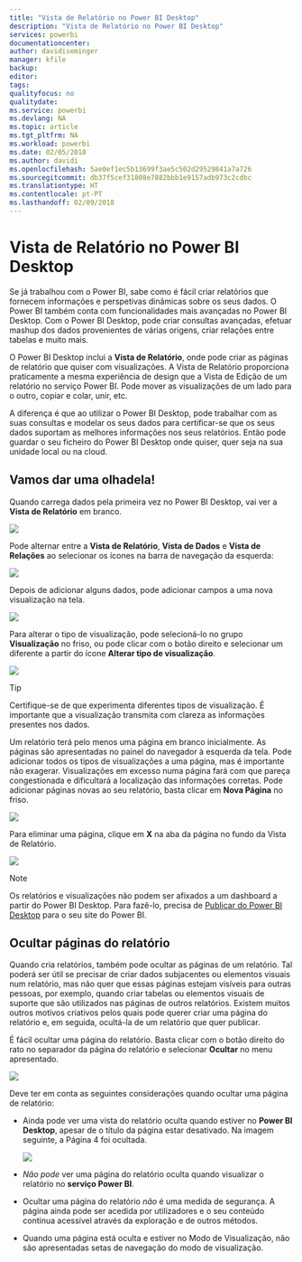```yaml
---
title: "Vista de Relatório no Power BI Desktop"
description: "Vista de Relatório no Power BI Desktop"
services: powerbi
documentationcenter: 
author: davidiseminger
manager: kfile
backup: 
editor: 
tags: 
qualityfocus: no
qualitydate: 
ms.service: powerbi
ms.devlang: NA
ms.topic: article
ms.tgt_pltfrm: NA
ms.workload: powerbi
ms.date: 02/05/2018
ms.author: davidi
ms.openlocfilehash: 5ae0ef1ec5b13699f3ae5c502d29529841a7a726
ms.sourcegitcommit: db37f5cef31808e7882bbb1e9157adb973c2cdbc
ms.translationtype: HT
ms.contentlocale: pt-PT
ms.lasthandoff: 02/09/2018
---
```

# <a name="report-view-in-power-bi-desktop"></a>Vista de Relatório no Power BI Desktop
Se já trabalhou com o Power BI, sabe como é fácil criar relatórios que fornecem informações e perspetivas dinâmicas sobre os seus dados. O Power BI também conta com funcionalidades mais avançadas no Power BI Desktop. Com o Power BI Desktop, pode criar consultas avançadas, efetuar mashup dos dados provenientes de várias origens, criar relações entre tabelas e muito mais.

O Power BI Desktop inclui a **Vista de Relatório**, onde pode criar as páginas de relatório que quiser com visualizações. A Vista de Relatório proporciona praticamente a mesma experiência de design que a Vista de Edição de um relatório no serviço Power BI. Pode mover as visualizações de um lado para o outro, copiar e colar, unir, etc.

A diferença é que ao utilizar o Power BI Desktop, pode trabalhar com as suas consultas e modelar os seus dados para certificar-se que os seus dados suportam as melhores informações nos seus relatórios. Então pode guardar o seu ficheiro do Power BI Desktop onde quiser, quer seja na sua unidade local ou na cloud.

## <a name="lets-take-a-look"></a>Vamos dar uma olhadela!
Quando carrega dados pela primeira vez no Power BI Desktop, vai ver a **Vista de Relatório** em branco.

![](media/desktop-report-view/pbi_reportviewinpbidesigner_reportview.png)

Pode alternar entre a **Vista de Relatório**, **Vista de Dados** e **Vista de Relações** ao selecionar os ícones na barra de navegação da esquerda:

![](media/desktop-report-view/pbi_reportviewinpbidesigner_changeview.png)

Depois de adicionar alguns dados, pode adicionar campos a uma nova visualização na tela.

![](media/desktop-report-view/pbid_reportview_addvis.gif)

Para alterar o tipo de visualização, pode selecioná-lo no grupo **Visualização** no friso, ou pode clicar com o botão direito e selecionar um diferente a partir do ícone **Alterar tipo de visualização**.

![](media/desktop-report-view/pbid_reportview_changevis.gif)

> [!TIP]
> Certifique-se de que experimenta diferentes tipos de visualização. É importante que a visualização transmita com clareza as informações presentes nos dados.
> 
> 

Um relatório terá pelo menos uma página em branco inicialmente. As páginas são apresentadas no painel do navegador à esquerda da tela. Pode adicionar todos os tipos de visualizações a uma página, mas é importante não exagerar. Visualizações em excesso numa página fará com que pareça congestionada e dificultará a localização das informações corretas. Pode adicionar páginas novas ao seu relatório, basta clicar em **Nova Página** no friso.

![](media/desktop-report-view/pbidesignerreportviewnewpage.png)

Para eliminar uma página, clique em **X** na aba da página no fundo da Vista de Relatório.

![](media/desktop-report-view/pbi_reportviewinpbidesigner_deletepage.png)

> [!NOTE]
> Os relatórios e visualizações não podem ser afixados a um dashboard a partir do Power BI Desktop. Para fazê-lo, precisa de [Publicar do Power BI Desktop](desktop-upload-desktop-files.md) para o seu site do Power BI.

## <a name="hide-report-pages"></a>Ocultar páginas do relatório

Quando cria relatórios, também pode ocultar as páginas de um relatório. Tal poderá ser útil se precisar de criar dados subjacentes ou elementos visuais num relatório, mas não quer que essas páginas estejam visíveis para outras pessoas, por exemplo, quando criar tabelas ou elementos visuais de suporte que são utilizados nas páginas de outros relatórios. Existem muitos outros motivos criativos pelos quais pode querer criar uma página do relatório e, em seguida, ocultá-la de um relatório que quer publicar. 

É fácil ocultar uma página do relatório. Basta clicar com o botão direito do rato no separador da página do relatório e selecionar **Ocultar** no menu apresentado.

![](media/desktop-report-view/report-view_05.png)

Deve ter em conta as seguintes considerações quando ocultar uma página de relatório:

* Ainda pode ver uma vista do relatório oculta quando estiver no **Power BI Desktop**, apesar de o título da página estar desativado. Na imagem seguinte, a Página 4 foi ocultada.

    ![](media/desktop-report-view/report-view_06.png)

* *Não pode* ver uma página do relatório oculta quando visualizar o relatório no **serviço Power BI**.

* Ocultar uma página do relatório *não* é uma medida de segurança. A página ainda pode ser acedida por utilizadores e o seu conteúdo continua acessível através da exploração e de outros métodos.

* Quando uma página está oculta e estiver no Modo de Visualização, não são apresentadas setas de navegação do modo de visualização.

